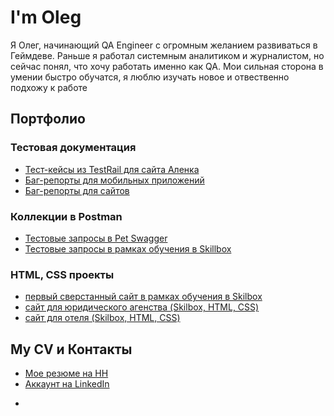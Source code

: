 

# I'm Oleg 

Я Олег, начинающий QA Engineer с огромным желанием развиваться в Геймдеве. Раньше я работал системным аналитиком и журналистом, но сейчас понял, что хочу работать именно как QA. Мои сильная сторона в умении быстро обучатся, я люблю изучать новое и отвественно подхожу к работе 

## Портфолио

### Тестовая документация
  * [Тест-кейсы из TestRail для сайта Aленка ](https://drive.google.com/file/d/1AeTKY8pNQmRkGMLZvIXqM038JuqTVlZb/view?usp=share_link)
  * [Баг-репорты для мобильных приложений](https://drive.google.com/drive/folders/1cl7d_T7xpPxBoSJJVcaMSQCXif5pzRvl?usp=share_link)
  * [Баг-репорты для сайтов](https://drive.google.com/drive/folders/1ixl5Wju2d_9Trn4OJJSs9YVzuEhk9plk?usp=share_link)
### Коллекции в Postman
   * [Тестовые запросы в Pet Swagger](https://drive.google.com/file/d/1O4X3QqBw-Ip2uujfDH45ttesYcWqTslT/view?usp=share_link)
   * [Тестовые запросы в рамках обучения в Skillbox](тут_ссылка)
### HTML, CSS проекты
  * [первый сверстанный сайт в рамках обучения в Skilbox](https://github.com/L-12D/3)
  * [сайт для юридического агенства (Skilbox, HTML, CSS)](https://github.com/L-12D/Lionic)
  * [сайт для отеля (Skilbox, HTML, CSS)](https://github.com/L-12D/Lagoona)
## My CV и Контакты
* [Мое резюме на HH](https://hh.ru/resume/bcf234b1ff0ba88ad90039ed1f747243594a50)
* [Аккаунт на LinkedIn](https://www.linkedin.com/in/oleg-efimov-74143a228)

  
  
  
  





-

